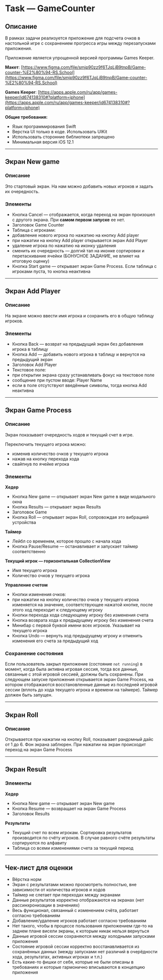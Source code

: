 # Task — GameCounter

## Описание

В рамках задачи реализуется приложение для подсчета очков в настольной игре с сохранением прогресса игры между перезапусками приложения.

Приложение является упрощенной версией программы Games Keeper.

**Макет**: [https://www.figma.com/file/smjp90zz9f6TJqLjB9tnpB/Game-counter-%E2%80%94-RS.School](https://www.figma.com/file/smjp90zz9f6TJqLjB9tnpB/Game-counter-%E2%80%94-RS.School)

**Games Keeper**: [https://apps.apple.com/ru/app/games-keeper/id674138310#?platform=iphone](https://apps.apple.com/ru/app/games-keeper/id674138310#?platform=iphone)

**Общие требования:**

- Язык программирования Swift
- Верстка UI только в коде. Использовать UIKit
- Использовать сторонние библиотеки запрещено
- Минимальная версия iOS 12.1

---

## Экран **New game**

### Описание

Это стартовый экран. На нам можно добавить новых игроков и задать их очередность.

### **Элементы**

- Кнопка Cancel — отображается, когда переход на экран произошел с другого экрана. При **самом первом запуске** ее нет.
- Заголовок Game Counter
- Таблица с игроками:
- добавление нового игрока по нажатию на кнопку Add player
- при нажатии на кнопку Add player открывается экран Add Player
- удаление игрока по нажатию на иконку удаления
- сменить их очередность — долгий тап на иконке сортировки и перетаскивание ячейки (БОНУСНОЕ ЗАДАНИЕ, не влияет на итоговую оценку)
- Кнопка Start game — открывает экран Game Process. Если таблица с игроками пуста, то кнопка неактивна

---

## Экран **Add Player**

### Описание

На экране можно ввести имя игрока и сохранить его в общую таблицу игроков.

### **Элементы**

- Кнопка Back — возврат на предыдущий экран без добавления игрока в таблицу
- Кнопка Add — добавить нового игрока в таблицу и вернутся на предыдущий экран
- Заголовок Add Player
- Текстовое поле:
- при открытии экрана сразу устанавливать фокус на текстовое поле
- сообщение при пустом вводе: Player Name
- если в поле отсутствуют введённые символы, тогда кнопка Add неактивна

---

## Экран **Game Process**

### Описание

Экран показывает очередность ходов и текущий счет в игре.  

Переключить текущего игрока можно:

- изменив количество очков у текущего игрока
- нажав на кнопку перехода хода
- свайпнув по ячейке игрока

### **Элементы**

**Хедер**

- Кнопка New game — открывает экран New game в виде модального окна
- Кнопка Results — открывает экран Results
- Заголовок Game
- Кнопка Roll — открывает экран Roll, сопровождая это вибрацией устройства

**Таймер**

- Лейбл со временем, которое прошло с начала хода
- Кнопка Pause/Resume — останавливает и запускает таймер соответственно

**Текущий игрок — горизонтальная CollectionView**

- Имя текущего игрока
- Количество очков у текущего игрока

**Управление счетом**

- Кнопки изменения очков:
- при нажатии на кнопку количество очков у текущего игрока изменяется на значение, соответствующее нажатой кнопке, после этого ход переходит к следующему игроку
- Кнопки перехода хода следующему игроку без изменения счета
- Кнопка возврата хода к предыдущему игроку без изменения счета
- Минибар с первой буквой имени всех игроков. Указывает на текущего игрока
- Кнопка Undo — вернуть ход предыдущему игроку и отменить изменения его счета за предыдущий ход

### Сохранение состояния

Если пользователь закрыл приложение (состояние `not running`) в момент, когда была активна игровая сессия, тогда все данные, связанные с этой игровой сессией, должны быть сохранены. При следующем запуске приложения открывается экран Game Process, на котором отображаются восстановленные данные из последней игровой сессии (вплоть до хода текущего игрока и времени на таймере). Таймер должен быть запущен. 

---

## Экран **Roll**

### Описание

Открывается при нажатии на кнопку Roll, показывает рандомный дайс от 1 до 6. Фон экрана заблюрен. При нажатии на экран происходит переход на экран Game Process

---

## Экран **Result**

### Элементы

**Хедер**

- Кнопка New game — открывает экран New game
- Кнопка Resume — возвращает на экран Game Process
- Заголовок Results

**Результаты**

- Текущий счет по всем игрокам. Сортировка результатов производится по счёту игроков. В случае равного счёте результаты сортируются по алфавиту
- Таблица со всеми изменениями счета за текущий период

---

## Чек-лист для оценки

- Вёрстка норм
- Экран с результатами можно просмотреть полностью, вне зависимости от количества игроков и ходов
- Таймер не слетает при переходах между экранами
- Данные результатов корректно отображаются на экранах (нет рассинхронизации в значениях)
- Весь функционал, связанный с изменением счёта, работает согласно требованиям
- Добавление/удаление игроков работает согласно требованиям
- Нет такого, чтобы в процессе пользования приложением где-то на заднем плане висели экраны, к которым никак нельзя вернуться
- Данные игровой сессии сохраняются между холодными запусками приложения
- Состояние игровой сессии корректно восстанавливается из сохранённых данных (между запусками нет различий в очерёдности хода, результатах, активных игроках и т.п.)
- Есть какие-то фишки от себя, которые не были описаны в требованиях и которые гармонично вписываются в концепцию приложения
